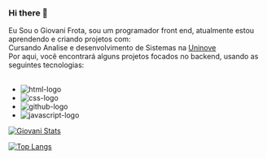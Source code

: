 ### Hi there 👋
Eu Sou o Giovani Frota, sou um programador front end, atualmente estou aprendendo e criando projetos com:
<br>
Cursando Analise e desenvolvimento de Sistemas na <a href="https://www.uninove.br">Uninove</a>
<br>
Por aqui, você encontrará alguns projetos focados no backend, usando as seguintes tecnologias:
<br>
<br>
- <img src="https://img.shields.io/badge/HTML5-E34F26?style=for-the-badge&logo=html5&logoColor=white" alt="html-logo" />

- <img src="https://img.shields.io/badge/CSS3-1572B6?style=for-the-badge&logo=css3&logoColor=white" alt="css-logo"/>

- <img src="https://img.shields.io/badge/GitHub-100000?style=for-the-badge&logo=github&logoColor=white" alt="github-logo" />

- <img src="https://img.shields.io/badge/JavaScript-F7DF1E?style=for-the-badge&logo=javascript&logoColor=black" alt="javascript-logo" />

[![Giovani Stats](https://github-readme-stats.vercel.app/api?username=giovanifrota)](https://github.com/anuraghazra/github-readme-stats)

[![Top Langs](https://github-readme-stats.vercel.app/api/top-langs/?username=giovanifrota)](https://github.com/anuraghazra/github-readme-stats)
